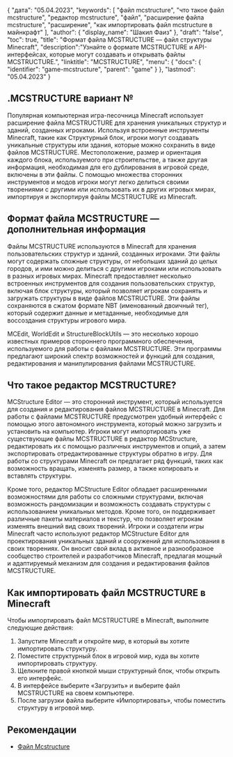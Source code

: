 {
"дата": "05.04.2023",
  "keywords": [
"файл mcstructure",
"что такое файл mcstructure",
"редактор mcstructure",
"файл",
"расширение файла mcstructure",
"расширение",
"как импортировать файл mcstructure в майнкрафт"
],
  "author": {
"display_name": "Шакил Фаиз"
},
"draft": "false",
"toc": true,
"title": "Формат файла MCSTRUCTURE — файл структуры Minecraft",
  "description":"Узнайте о формате MCSTRUCTURE и API-интерфейсах, которые могут создавать и открывать файлы MCSTRUCTURE.",
"linktitle": "MCSTRUCTURE",
  "menu": {
    "docs": {
      "identifier": "game-mcstructure",
"parent": "game"
}
},
"lastmod": "05.04.2023"
}

## .MCSTRUCTURE вариант №

Популярная компьютерная игра-песочница Minecraft использует расширение файла MCSTRUCTURE для хранения уникальных структур и зданий, созданных игроками. Используя встроенные инструменты Minecraft, такие как Структурный блок, игроки могут создавать уникальные структуры или здания, которые можно сохранить в виде файлов MCSTRUCTURE. Местоположение, размер и ориентация каждого блока, используемого при строительстве, а также другая информация, необходимая для его дублирования в игровой среде, включены в эти файлы. С помощью множества сторонних инструментов и модов игроки могут легко делиться своими творениями с другими или использовать их в других игровых мирах, импортируя и экспортируя файлы MCSTRUCTURE из Minecraft.

## Формат файла MCSTRUCTURE — дополнительная информация

Файлы MCSTRUCTURE используются в Minecraft для хранения пользовательских структур и зданий, созданных игроками. Эти файлы могут содержать сложные структуры, от небольших зданий до целых городов, и ими можно делиться с другими игроками или использовать в разных игровых мирах. Minecraft предоставляет несколько встроенных инструментов для создания пользовательских структур, включая блок структуры, который позволяет игрокам сохранять и загружать структуры в виде файлов MCSTRUCTURE. Эти файлы сохраняются в сжатом формате NBT (именованный двоичный тег), который содержит данные и метаданные, необходимые для воссоздания структуры игрового мира.

MCEdit, WorldEdit и StructureBlockUtils — это несколько хорошо известных примеров стороннего программного обеспечения, используемого для работы с файлами MCSTRUCTURE. Эти программы предлагают широкий спектр возможностей и функций для создания, редактирования и манипулирования файлами MCSTRUCTURE.

## Что такое редактор MCSTRUCTURE?

MCStructure Editor — это сторонний инструмент, который используется для создания и редактирования файлов MCSTRUCTURE в Minecraft. Для работы с файлами MCSTRUCTURE предусмотрен удобный интерфейс с помощью этого автономного инструмента, который можно загрузить и установить на компьютер. Игроки могут импортировать уже существующие файлы MCSTRUCTURE в редактор MCStructure, редактировать их с помощью различных инструментов и опций, а затем экспортировать отредактированные структуры обратно в игру. Для работы со структурами Minecraft он предлагает ряд функций, таких как возможность вращать, изменять размер, а также копировать и вставлять структуры.

Кроме того, редактор MCStructure Editor обладает расширенными возможностями для работы со сложными структурами, включая возможность рандомизации и возможность создавать структуры с использованием уникальных методов. Кроме того, он поддерживает различные пакеты материалов и текстур, что позволяет игрокам изменять внешний вид своих творений. Игроки и создатели игры Minecraft часто используют редактор MCStructure Editor для проектирования уникальных зданий и сооружений для использования в своих творениях. Он вносит свой вклад в активное и разнообразное сообщество строителей и разработчиков Minecraft, предлагая мощный и адаптируемый механизм для создания и редактирования файлов MCSTRUCTURE.

## Как импортировать файл MCSTRUCTURE в Minecraft

Чтобы импортировать файл MCSTRUCTURE в Minecraft, выполните следующие действия:

1. Запустите Minecraft и откройте мир, в который вы хотите импортировать структуру.
2. Поместите структурный блок в игровой мир, куда вы хотите импортировать структуру.
3. Щелкните правой кнопкой мыши структурный блок, чтобы открыть его интерфейс.
4. В интерфейсе выберите «Загрузить» и выберите файл MCSTRUCTURE на своем компьютере.
5. После загрузки файла выберите «Импортировать», чтобы поместить структуру в игровой мир.

## Рекомендации
* [Файл Mcstructure](https://wiki.bedrock.dev/nbt/mcstructure.html)

